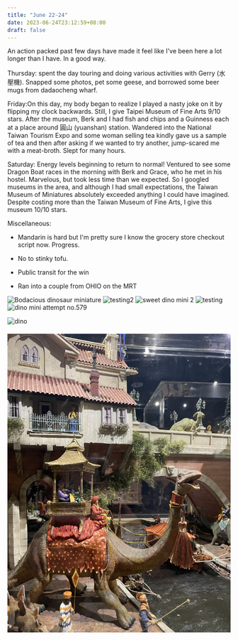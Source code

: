 ```yaml
---
title: "June 22-24"
date: 2023-06-24T23:12:59+08:00
draft: false
---
```


An action packed past few days have made it feel like I've been here a lot 
longer than I have. In a good way. 

Thursday: spent the day touring and doing various activities with Gerry 
(水壓機). Snapped some photos, pet some geese, and borrowed some beer mugs 
from dadaocheng wharf. 

Friday:On this day, my body began to realize I played a nasty joke on it 
by flipping my clock backwards. Still, I give Taipei Museum of Fine Arts 9/10 
stars. After the museum, Berk and I had fish and chips and a Guinness each 
at a place around 圓山 
(yuanshan) station. Wandered into the National Taiwan Tourism Expo and 
some woman selling tea kindly gave us a sample of tea and then after 
asking if we wanted to try another, jump-scared me with a meat-broth. 
Slept for many hours.

Saturday: Energy levels beginning to return to normal! Ventured to see 
some Dragon Boat races in the morning with Berk and Grace, who he met
in his hostel. Marvelous, but took less time than we expected. So I 
googled museums in the area, and although I had small expectations, the 
Taiwan Museum of Miniatures absolutely exceeded anything I could have 
imagined. Despite costing more than the Taiwan Museum of Fine Arts, I give 
this museum 10/10 stars.


Miscellaneous:

- Mandarin is hard but I'm pretty sure I know the grocery store checkout 
script now. Progress.

- No to stinky tofu.

- Public transit for the win

- Ran into a couple from OHIO on the MRT

![Bodacious dinosaur miniature](/images/minis.JPG)
![testing2](/images/americano.png)
![sweet dino mini 2](/Users/elliot/quickstart/themes/nostyleplease/resources/_gen/images/minis.JPG)
![testing](/Users/elliot/quickstart/resources/_gen/images/americano.png)
![dino mini attempt no.579](/Users/elliot/quickstart/resources/_gen/images/minis.JPG)

<img src = Users/elliot/quickstart/themes/nostyleplease/images/minis2.png alt = "dino" width="200" height ="200">
<img src="/static/minis.JPG" style="vertical-align:middle;margin:20px 0px"/>


